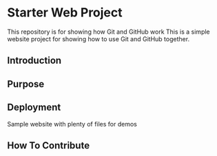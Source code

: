 # Starter Web Project

This repository is for showing how Git and GitHub work
This is a simple website project for showing how to use Git and GitHub together.

## Introduction

## Purpose

## Deployment

Sample website with plenty of files for demos

## How To Contribute